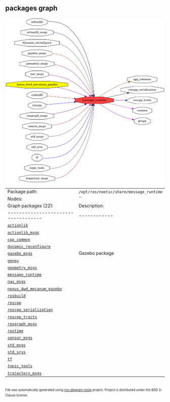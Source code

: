<!--
File was automatically generated using 'ros-diagram-tools' project.
Project is distributed under the BSD 3-Clause license.
-->

## packages graph

[![message_runtime](message_runtime.png "message_runtime")](message_runtime.png)

|     |     |
| --- | --- |
| Package path: | `/opt/ros/noetic/share/message_runtime` |
| Nodes: | `` |
| Graph packages (22): | Description: |
| ----------------------------------- | ------------ |
| [`actionlib`](actionlib.html) |  |
| [`actionlib_msgs`](actionlib_msgs.html) |  |
| [`cpp_common`](cpp_common.html) |  |
| [`dynamic_reconfigure`](dynamic_reconfigure.html) |  |
| [`gazebo_msgs`](gazebo_msgs.html) | Gazebo package |
| [`genpy`](genpy.html) |  |
| [`geometry_msgs`](geometry_msgs.html) |  |
| [`message_runtime`](message_runtime.html) |  |
| [`nav_msgs`](nav_msgs.html) |  |
| [`nexus_4wd_mecanum_gazebo`](nexus_4wd_mecanum_gazebo.html) |  |
| [`rosbuild`](rosbuild.html) |  |
| [`roscpp`](roscpp.html) |  |
| [`roscpp_serialization`](roscpp_serialization.html) |  |
| [`roscpp_traits`](roscpp_traits.html) |  |
| [`rosgraph_msgs`](rosgraph_msgs.html) |  |
| [`rostime`](rostime.html) |  |
| [`sensor_msgs`](sensor_msgs.html) |  |
| [`std_msgs`](std_msgs.html) |  |
| [`std_srvs`](std_srvs.html) |  |
| [`tf`](tf.html) |  |
| [`topic_tools`](topic_tools.html) |  |
| [`trajectory_msgs`](trajectory_msgs.html) |  |


</br>
<font size="1">
File was automatically generated using <a href="https://github.com/anetczuk/ros-diagram-tools"><i>ros-diagram-tools</i></a> project.
Project is distributed under the BSD 3-Clause license.
</font>
